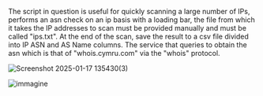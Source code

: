 The script in question is useful for quickly scanning a large number of IPs, performs an asn check on an ip basis with a loading bar, the file from which it takes the IP addresses to scan must be provided manually and must be called "ips.txt".
At the end of the scan, save the result to a csv file divided into IP ASN and AS Name columns.
The service that queries to obtain the asn which is that of "whois.cymru.com" via the "whois" protocol.

![Screenshot 2025-01-17 135430(3)](https://github.com/user-attachments/assets/950977db-48a0-425b-b8c7-2b0150e73f38)

![immagine](https://github.com/user-attachments/assets/89d65923-5753-47e3-9608-c9ac9fa2ac65)



